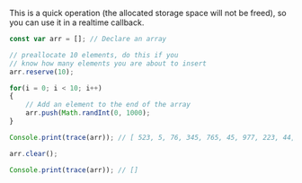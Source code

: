 This is a quick operation (the allocated storage space will not be freed), so you can use it in a realtime callback.

```javascript
const var arr = []; // Declare an array

// preallocate 10 elements, do this if you
// know how many elements you are about to insert
arr.reserve(10); 

for(i = 0; i < 10; i++)
{
	// Add an element to the end of the array
	arr.push(Math.randInt(0, 1000);
}

Console.print(trace(arr)); // [ 523, 5, 76, 345, 765, 45, 977, 223, 44, 54]

arr.clear();

Console.print(trace(arr)); // []
```